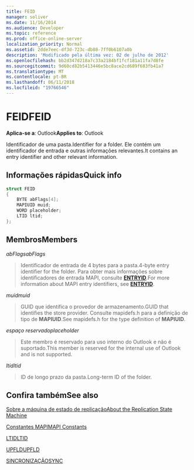 ```yaml
---
title: FEID
manager: soliver
ms.date: 11/16/2014
ms.audience: Developer
ms.topic: reference
ms.prod: office-online-server
localization_priority: Normal
ms.assetid: 2dde7eec-df3d-723c-db08-7ff0b6107a0b
description: 'Modificado pela última vez: 02 de julho de 2012'
ms.openlocfilehash: bb2d347d218a7c33a2184bf1fcf181a11fa7d8fe
ms.sourcegitcommit: 9d60cd82b5413446e5bc8ace2cd689f683fb41a7
ms.translationtype: MT
ms.contentlocale: pt-BR
ms.lasthandoff: 06/11/2018
ms.locfileid: "19766546"
---
```

# <a name="feid"></a><span data-ttu-id="bd6d1-103">FEID</span><span class="sxs-lookup"><span data-stu-id="bd6d1-103">FEID</span></span>

 
  
<span data-ttu-id="bd6d1-104">**Aplica-se a**: Outlook</span><span class="sxs-lookup"><span data-stu-id="bd6d1-104">**Applies to**: Outlook</span></span> 
  
<span data-ttu-id="bd6d1-105">Identificador de uma pasta.</span><span class="sxs-lookup"><span data-stu-id="bd6d1-105">Identifier for a folder.</span></span> <span data-ttu-id="bd6d1-106">Ele contém um identificador de entrada e outras informações relevantes.</span><span class="sxs-lookup"><span data-stu-id="bd6d1-106">It contains an entry identifier and other relevant information.</span></span>
  
## <a name="quick-info"></a><span data-ttu-id="bd6d1-107">Informações rápidas</span><span class="sxs-lookup"><span data-stu-id="bd6d1-107">Quick info</span></span>

```cpp
struct FEID 
{ 
    BYTE abFlags[4]; 
    MAPIUID muid; 
    WORD placeholder; 
    LTID ltid; 
};
```

## <a name="members"></a><span data-ttu-id="bd6d1-108">Membros</span><span class="sxs-lookup"><span data-stu-id="bd6d1-108">Members</span></span>

 <span data-ttu-id="bd6d1-109">_abFlags_</span><span class="sxs-lookup"><span data-stu-id="bd6d1-109">_abFlags_</span></span>
  
> <span data-ttu-id="bd6d1-110">Identificador de entrada de 4 bytes para a pasta.</span><span class="sxs-lookup"><span data-stu-id="bd6d1-110">4-byte entry identifier for the folder.</span></span> <span data-ttu-id="bd6d1-111">Para obter mais informações sobre identificadores de entrada MAPI, consulte **[ENTRYID](entryid.md)**.</span><span class="sxs-lookup"><span data-stu-id="bd6d1-111">For more information about MAPI entry identifiers, see **[ENTRYID](entryid.md)**.</span></span> 
    
 <span data-ttu-id="bd6d1-112">_muid_</span><span class="sxs-lookup"><span data-stu-id="bd6d1-112">_muid_</span></span>
  
> <span data-ttu-id="bd6d1-113">GUID que identifica o provedor de armazenamento.</span><span class="sxs-lookup"><span data-stu-id="bd6d1-113">GUID that identifies the store provider.</span></span> <span data-ttu-id="bd6d1-114">Consulte mapidefs.h para a definição de tipo de **MAPIUID**.</span><span class="sxs-lookup"><span data-stu-id="bd6d1-114">See mapidefs.h for the type definition of **MAPIUID**.</span></span> 
    
 <span data-ttu-id="bd6d1-115">_espaço reservado_</span><span class="sxs-lookup"><span data-stu-id="bd6d1-115">_placeholder_</span></span>
  
> <span data-ttu-id="bd6d1-116">Este membro é reservado para uso interno do Outlook e não é suportado.</span><span class="sxs-lookup"><span data-stu-id="bd6d1-116">This member is reserved for the internal use of Outlook and is not supported.</span></span>
    
 <span data-ttu-id="bd6d1-117">_ltid_</span><span class="sxs-lookup"><span data-stu-id="bd6d1-117">_ltid_</span></span>
  
> <span data-ttu-id="bd6d1-118">ID de longo prazo da pasta.</span><span class="sxs-lookup"><span data-stu-id="bd6d1-118">Long-term ID of the folder.</span></span>
    
## <a name="see-also"></a><span data-ttu-id="bd6d1-119">Confira também</span><span class="sxs-lookup"><span data-stu-id="bd6d1-119">See also</span></span>



[<span data-ttu-id="bd6d1-120">Sobre a máquina de estado de replicação</span><span class="sxs-lookup"><span data-stu-id="bd6d1-120">About the Replication State Machine</span></span>](about-the-replication-state-machine.md)
  
[<span data-ttu-id="bd6d1-121">Constantes MAPI</span><span class="sxs-lookup"><span data-stu-id="bd6d1-121">MAPI Constants</span></span>](mapi-constants.md)
  
[<span data-ttu-id="bd6d1-122">LTID</span><span class="sxs-lookup"><span data-stu-id="bd6d1-122">LTID</span></span>](ltid.md)
  
[<span data-ttu-id="bd6d1-123">UPFLD</span><span class="sxs-lookup"><span data-stu-id="bd6d1-123">UPFLD</span></span>](upfld.md)
  
[<span data-ttu-id="bd6d1-124">SINCRONIZAÇÃO</span><span class="sxs-lookup"><span data-stu-id="bd6d1-124">SYNC</span></span>](sync.md)

